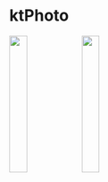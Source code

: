 # ktPhoto


<img src="https://github.com/hunter0113/ktPhoto/blob/master/BottomSheetBehavior.mp4" width="25%" height="25%">
<img src="https://github.com/hunter0113/ktPhoto/blob/master/recyclerView.mp4" width="25%" height="25%">
